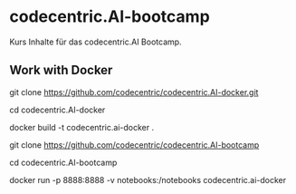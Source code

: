 # codecentric.AI-bootcamp
Kurs Inhalte für das codecentric.AI Bootcamp.

## Work with Docker

git clone https://github.com/codecentric/codecentric.AI-docker.git

cd codecentric.AI-docker

docker build -t codecentric.ai-docker .

git clone https://github.com/codecentric/codecentric.AI-bootcamp

cd codecentric.AI-bootcamp

docker run -p 8888:8888 -v notebooks:/notebooks codecentric.ai-docker
